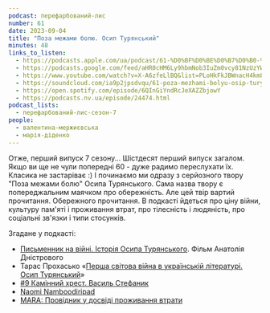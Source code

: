 ```yaml
---
podcast: перефарбований-лис
number: 61
date: 2023-09-04
title: "Поза межами болю. Осип Турянський"
minutes: 48
links_to_listen:
  - https://podcasts.apple.com/ua/podcast/61-%D0%BF%D0%BE%D0%B7%D0%B0-%D0%BC%D0%B5%D0%B6%D0%B0%D0%BC%D0%B8-%D0%B1%D0%BE%D0%BB%D1%8E-%D0%BE%D1%81%D0%B8%D0%BF-%D1%82%D1%83%D1%80%D1%8F%D0%BD%D1%81%D1%8C%D0%BA%D0%B8%D0%B9/id1563575488?i=1000626670481
  - https://podcasts.google.com/feed/aHR0cHM6Ly9hbmNob3IuZm0vcy81NzUzYWEwMC9wb2RjYXN0L3Jzcw/episode/NGRkYzAxYTctYzllNC00ZmNhLWJmNjItZDE3MzIxM2E5MWEx?sa=X&ved=0CAUQkfYCahcKEwiYhqz_k5aDAxUAAAAAHQAAAAAQAQ
  - https://www.youtube.com/watch?v=X-A6zfeLlBQ&list=PLoHkFkJBWnacH4km8nqKVKx30Rv2x3cFh&index=2&pp=iAQB
  - https://soundcloud.com/ia9p2jpsdvqu/61-poza-mezhami-bolyu-osip-turyanskiy
  - https://open.spotify.com/episode/6QInGiYndRcJeXAZZbjowY
  - https://podcasts.nv.ua/episode/24474.html
podcast_lists:
  - перефарбований-лис-сезон-7
people:
  - валентина-мержиєвська
  - марія-діденко
---
```


Отже, перший випуск 7 сезону... Шістдесят перший випуск загалом. Якщо ви ще не
чули попередні 60 - дуже радимо переслухати їх. Класика не застаріває :) І
починаємо ми одразу з серйозного твору "Поза межами болю" Осипа Турянського.
Сама назва твору є попереджальним маячком про обережність. Але цей твір вартий
прочитання. Обережного прочитання. В подкасті йдеться про ціну війни, культуру
пам'яті і проживання втрат, про тілесність і людяність, про соціальні зв'язки і
типи стосунків.

Згадане у подкасті:

- [Письменник на війні. Історія Осипа Турянського][1]. Фільм Анатолія Дністрового
- Тарас Прохасько «[Перша світова війна в українській літературі. Осип Турянський][2]»
- [#9 Камінний хрест. Василь Стефаник][3]
- [Naomi Namboodiripad][4]
- [MARA: Провідник у досвіді проживання втрати][5]

[1]: https://youtu.be/TMhZPlxlBL8
[2]: https://youtu.be/g6rdEMKEHTc
[3]: /перефарбований-лис/09/
[4]: https://www.tiktok.com/@naomi.nambo
[5]: https://www.instagram.com/mara.deathed
